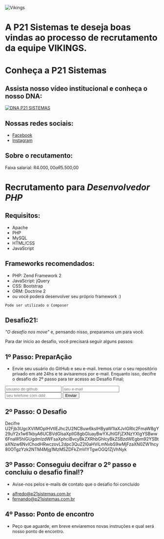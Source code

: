 ![Vikings](https://i.imgur.com/CF5sgS5.png)

# A P21 Sistemas te deseja boas vindas ao processo de recrutamento da equipe VIKINGS.

# Conheça a P21 Sistemas

## Assista nosso vídeo institucional e conheça o nosso DNA:

[![DNA P21 SISTEMAS](http://img.youtube.com/vi/rKKN_w5IiVY/0.jpg)](http://www.youtube.com/watch?v=rKKN_w5IiVY)

## Nossas redes sociais:

- [Facebook](https://www.facebook.com/p21sistemas/)
- [Instagram](https://www.instagram.com/p21sistemas/)

## Sobre o recutamento:

Faixa salarial: R$4.000,00 a R$5.500,00

# Recrutamento para _Desenvolvedor PHP_

## Requisitos:
- Apache
- PHP
- MySQL
- HTML/CSS
- JavaScript

## Frameworks recomendados:
- PHP: Zend Framework 2
- JavaScript: jQuery
- CSS: Bootstrap
- ORM: Doctrine 2
- ou você poderá desenvolver seu próprio framework :)

`Pode ser utilizado o Composer`

## Desafio21:

_"O desafio nos move"_ e, pensando nisso, preparamos um para você.

Para dar inicio ao desafio, você precisará seguir alguns passos:

## 1º Passo: PreparAção
 - Envie seu usuário do GitHub e seu e-mail. Iremos criar o seu repositório privado em até 24hs e te avisaremos por e-mail. Enquanto isso, decifre o desafio do 2º passo para ter acesso ao Desafio Final;
 
 <form action="https://formspree.io/fernando@p21sistemas.com.br" method="POST" target="_blank">
	<input type="text" name="usuario_git_hub" placeholder="usuario do github" required>
	<input type="email" name="email" placeholder="seu e-mail" required>
	<input type="text" name="telefone" placeholder="seu telefone com ddd" required>
	<input type="submit" value="Enviar">
</form> 
	
## 2º Passo: O Desafio 
Decifre
	U2Fjb3UgcXVlIMOpIHVtIEJhc2U2NCBuw6ksIHByaW1laXJvIGRlc2FmaW8gY29uY2x1w61kbyA6UCBVdGlsaXplIG8gbGluayBwYXJhIGFjZXNzYXIgYSBww6FnaW5hIGUgdmlzdWFsaXphciBvcyBkZXRhbGhlcyBkZSBzdWEgbm92YSBtaXNzw6NvIChodHRwczovL2dpc3QuZ2l0aHViLmNvbS9wMjFzaXN0ZW1hcy80OTgzYzk2NTM4Mjg1MzM5ZDFkZmVlYTgwOGQ1ZjVhNyk

## 3º Passo: Conseguiu decifrar o 2º passo e concluiu o desafio final!?
 - Avise-nos pelos e-mails de contato que o desafio foi concluído
 * alfredo@p21sistemas.com.br
 * fernando@p21sistemas.com.br
	
## 4º Passo: Ponto de encontro
 - Peço que aguarde, em breve enviaremos novas instruções e qual será nosso ponto de encontro.



